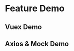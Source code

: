 # Feature Demo
## Vuex Demo
<template lang="pug">
  div
    p count：\{{vx_count}}
    p
      button(@click="vx_incrementCount(incrementPayload)") increment(\{{incrementPayload}})
      button(@click="vx_decrementCount(decrementPayload)") decrement(\{{decrementPayload}})
</template>

## Axios & Mock Demo
<template lang="pug">
  div
    p response：\{{response}}
    p
      button(@click="handleTestHttpGet") get
      button(@click="handleTestHttpPost") post
</template>

<script>
import { mapRequests } from '@/requestor'
import { mapGetters, mapActions } from 'vuex'

export default {
  data () {
    return {
      incrementPayload: 1,
      decrementPayload: 2,
      response: null
    }
  },
  computed: {
    ...mapGetters('modules/devTool', {
      vx_count: 'getCount'
    })
  },
  destroyed () {
    this.vx_reset()
  },
  methods: {
    ...mapRequests('modules/devTool', [ 'testHttpGet', 'testHttpPost' ]),
    ...mapActions('modules/devTool', {
      vx_incrementCount: 'increment_count',
      vx_decrementCount: 'decrement_count',
      vx_reset: 'reset'
    }),
    async handleTestHttpGet () {
      this.response = await this.testHttpGet('testHttpGetData')
        .then((res) => { return res })
        .catch((err) => { return err })
    },
    async handleTestHttpPost () {
      this.response = await this.testHttpPost('testHttpPostData')
        .then((res) => { return res })
        .catch((err) => { return err })
    }
  }
}
</script>
